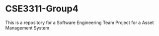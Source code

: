 # CSE3311-Group4
This is a repository for a Software Engineering Team Project for a Asset Management System

